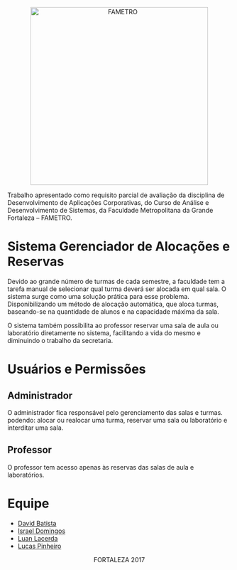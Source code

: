 ﻿<p align="center">
    <img alt="FAMETRO" src="http://autobib.fametro.com.br/autobib/imagens/Logo1.jpg" width="400" />
</p>

Trabalho apresentado como requisito parcial de avaliação da disciplina de 
Desenvolvimento de Aplicações Corporativas, do Curso de Análise e Desenvolvimento de Sistemas, 
da Faculdade Metropolitana da Grande Fortaleza – FAMETRO.

# Sistema Gerenciador de Alocações e Reservas

Devido ao grande número de turmas de cada semestre, a faculdade tem a tarefa manual de selecionar
qual turma deverá ser alocada em qual sala. O sistema surge como uma solução prática para esse
problema. Disponibilizando um método de alocação automática, que aloca turmas, baseando-se na quantidade
de alunos e na capacidade máxima da sala.

O sistema também possibilita ao professor reservar uma sala de aula ou laboratório diretamente no sistema,
facilitando a vida do mesmo e diminuindo o trabalho da secretaria.

# Usuários e Permissões

## Administrador

O administrador fica responsável pelo gerenciamento das salas e turmas. podendo: 
alocar ou realocar uma turma, reservar uma sala ou laboratório e interditar uma sala.

## Professor

O professor tem acesso apenas às reservas das salas de aula e laboratórios.

# Equipe

* [David Batista](https://github.com/david-dbp) 
* [Israel Domingos](https://github.com/Israel2500)
* [Luan Lacerda](https://github.com/LuanLX)
* [Lucas Pinheiro](https://github.com/lucaspinheiro7) 

<p align="center">
    FORTALEZA 2017
</p>